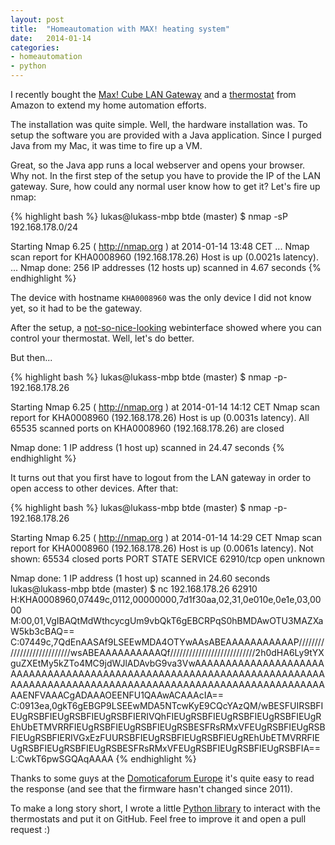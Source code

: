 ```yaml
---
layout: post
title:  "Homeautomation with MAX! heating system"
date:   2014-01-14
categories:
- homeautomation
- python
---
```


I recently bought the [Max! Cube LAN Gateway](http://www.amazon.de/gp/product/B00DUED4JM/ref=as_li_ss_tl?ie=UTF8&camp=1638&creative=19454&creativeASIN=B00DUED4JM&linkCode=as2&tag=lukaskleinc00-21) and a [thermostat](http://www.amazon.de/gp/product/B005MXAB6S/ref=as_li_ss_tl?ie=UTF8&camp=1638&creative=19454&creativeASIN=B005MXAB6S&linkCode=as2&tag=lukaskleinc00-21) from Amazon to extend my home automation efforts.

The installation was quite simple. Well, the hardware installation was. To setup the software you are provided with a Java application. Since I purged Java from my Mac, it was time to fire up a VM.

Great, so the Java app runs a local webserver and opens your browser. Why not. In the first step of the setup you have to provide the IP of the LAN gateway. Sure, how could any normal user know how to get it? Let's fire up nmap:

{% highlight bash %}
lukas@lukass-mbp btde (master)  $ nmap -sP 192.168.178.0/24

Starting Nmap 6.25 ( http://nmap.org ) at 2014-01-14 13:48 CET
...
Nmap scan report for KHA0008960 (192.168.178.26)
Host is up (0.0021s latency).
...
Nmap done: 256 IP addresses (12 hosts up) scanned in 4.67 seconds
{% endhighlight %}


The device with hostname `KHA0008960` was the only device I did not know yet, so it had to be the gateway.

After the setup, a [not-so-nice-looking](http://l.productgang.com/image/2X2P1R2n3h3j) webinterface showed where you can control your thermostat. Well, let's do better.

But then...

{% highlight bash %}
lukas@lukass-mbp btde (master)  $ nmap -p- 192.168.178.26

Starting Nmap 6.25 ( http://nmap.org ) at 2014-01-14 14:12 CET
Nmap scan report for KHA0008960 (192.168.178.26)
Host is up (0.0031s latency).
All 65535 scanned ports on KHA0008960 (192.168.178.26) are closed

Nmap done: 1 IP address (1 host up) scanned in 24.47 seconds
{% endhighlight %}

It turns out that you first have to logout from the LAN gateway in order to open access to other devices. After that:

{% highlight bash %}
lukas@lukass-mbp btde (master)  $ nmap -p- 192.168.178.26

Starting Nmap 6.25 ( http://nmap.org ) at 2014-01-14 14:29 CET
Nmap scan report for KHA0008960 (192.168.178.26)
Host is up (0.0061s latency).
Not shown: 65534 closed ports
PORT      STATE SERVICE
62910/tcp open  unknown

Nmap done: 1 IP address (1 host up) scanned in 24.60 seconds
lukas@lukass-mbp btde (master)  $ nc 192.168.178.26 62910
H:KHA0008960,07449c,0112,00000000,7d1f30aa,02,31,0e010e,0e1e,03,0000
M:00,01,VgIBAQtMdWthcycgUm9vbQkT6gEBCRPqS0hBMDAwOTU3MAZXaW5kb3cBAQ==
C:07449c,7QdEnAASAf9LSEEwMDA4OTYwAAsABEAAAAAAAAAAAP///////////////////////////wsABEAAAAAAAAAAQf///////////////////////////2h0dHA6Ly9tYXguZXEtMy5kZTo4MC9jdWJlADAvbG9va3VwAAAAAAAAAAAAAAAAAAAAAAAAAAAAAAAAAAAAAAAAAAAAAAAAAAAAAAAAAAAAAAAAAAAAAAAAAAAAAAAAAAAAAAAAAAAAAAAAAAAAAAAAAAAAAAAAAAAAAAAAAAAAAENFVAAACgADAAAOEENFU1QAAwACAAAcIA==
C:0913ea,0gkT6gEBGP9LSEEwMDA5NTcwKyE9CQcYAzQM/wBESFUIRSBFIEUgRSBFIEUgRSBFIEUgRSBFIERIVQhFIEUgRSBFIEUgRSBFIEUgRSBFIEUgREhUbETMVRRFIEUgRSBFIEUgRSBFIEUgRSBESFRsRMxVFEUgRSBFIEUgRSBFIEUgRSBFIERIVGxEzFUURSBFIEUgRSBFIEUgRSBFIEUgREhUbETMVRRFIEUgRSBFIEUgRSBFIEUgRSBESFRsRMxVFEUgRSBFIEUgRSBFIEUgRSBFIA==
L:CwkT6pwSGQAqAAAA
{% endhighlight %}

Thanks to some guys at the [Domoticaforum Europe](http://www.domoticaforum.eu/viewtopic.php?f=66&t=6654) it's quite easy to read the response (and see that the firmware hasn't changed since 2011).

To make a long story short, I wrote a little [Python library](https://github.com/lukasklein/maxcontrol) to interact with the thermostats and put it on GitHub. Feel free to improve it and open a pull request :)
